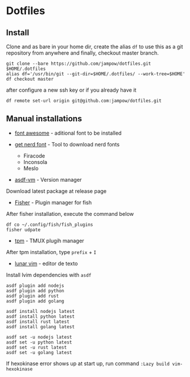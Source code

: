 # Dotfiles

## Install

Clone and as bare in your home dir, create the alias `df` to use this as a git
repository from anywhere and finally, checkout master branch.

```
git clone --bare https://github.com/jampow/dotfiles.git $HOME/.dotfiles
alias df='/usr/bin/git --git-dir=$HOME/.dotfiles/ --work-tree=$HOME'
df checkout master
```

after configure a new ssh key or if you already have it

```
df remote set-url origin git@github.com:jampow/dotfiles.git
```

## Manual installations

- [font awesome](https://fontawesome.com/) - aditional font to be installed
- [get nerd font](https://github.com/getnf/getnf) - Tool to download nerd fonts

  - Firacode
  - Inconsola
  - Meslo

- [asdf-vm](https://github.com/asdf-vm/asdf) - Version manager

Download latest package at release page

- [Fisher](https://github.com/jorgebucaran/fisher) - Plugin manager for fish

After fisher installation, execute the command below

```
df co ~/.config/fish/fish_plugins
fisher udpate
```

- [tpm](https://github.com/tmux-plugins/tpm) - TMUX plugih manager

After tpm installation, type `prefix` + `I`

- [lunar vim](https://www.lunarvim.org/) - editor de texto

Install lvim dependencies with `asdf`

```
asdf plugin add nodejs
asdf plugin add python
asdf plugin add rust
asdf plugin add golang

asdf install nodejs latest
asdf install python latest
asdf install rust latest
asdf install golang latest

asdf set -u nodejs latest
asdf set -u python latest
asdf set -u rust latest
asdf set -u golang latest
```

If hexokinase error shows up at start up, run command `:Lazy build vim-hexokinase`

